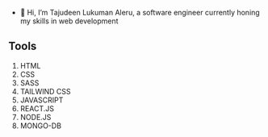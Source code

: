 - 👋 Hi, I’m Tajudeen Lukuman Aleru, a software engineer currently honing my skills in web development

## Tools

1. HTML 
2. CSS
3. SASS
4. TAILWIND CSS
5. JAVASCRIPT
6. REACT.JS
7. NODE.JS
8. MONGO-DB





<!---
tjalani/tjalani is a ✨ special ✨ repository because its `README.md` (this file) appears on your GitHub profile.
You can click the Preview link to take a look at your changes.
--->
